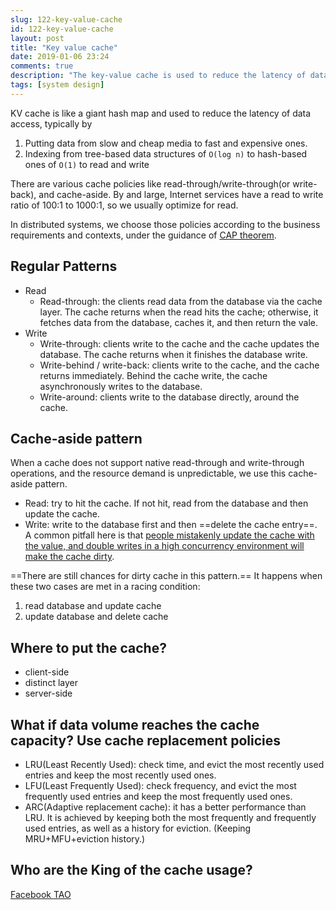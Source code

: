 ```yaml
---
slug: 122-key-value-cache
id: 122-key-value-cache
layout: post
title: "Key value cache"
date: 2019-01-06 23:24
comments: true
description: "The key-value cache is used to reduce the latency of data access. What are read-through, write-through, write-behind, write-back, write-behind, and cache-aside patterns?"
tags: [system design]
---
```


KV cache is like a giant hash map and used to reduce the latency of data access, typically by

1. Putting data from slow and cheap media to fast and expensive ones.
2. Indexing from tree-based data structures of `O(log n)` to hash-based ones of  `O(1)` to read and write


There are various cache policies like read-through/write-through(or write-back), and cache-aside. By and large, Internet services have a read to write ratio of 100:1 to 1000:1, so we usually optimize for read.

In distributed systems, we choose those policies according to the business requirements and contexts, under the guidance of [CAP theorem](https://puncsky.com/notes/2018-07-24-replica-and-consistency).



## Regular Patterns

* Read
    * Read-through: the clients read data from the database via the cache layer. The cache returns when the read hits the cache; otherwise, it fetches data from the database, caches it, and then return the vale.
* Write
    * Write-through: clients write to the cache and the cache updates the database. The cache returns when it finishes the database write.
    * Write-behind / write-back: clients write to the cache, and the cache returns immediately. Behind the cache write, the cache asynchronously writes to the database.
    * Write-around: clients write to the database directly, around the cache.



## Cache-aside pattern
When a cache does not support native read-through and write-through operations, and the resource demand is unpredictable, we use this cache-aside pattern.

* Read: try to hit the cache. If not hit, read from the database and then update the cache.
* Write: write to the database first and then ==delete the cache entry==. A common pitfall here is that [people mistakenly update the cache with the value, and double writes in a high concurrency environment will make the cache dirty](https://www.quora.com/Why-does-Facebook-use-delete-to-remove-the-key-value-pair-in-Memcached-instead-of-updating-the-Memcached-during-write-request-to-the-backend).


==There are still chances for dirty cache in this pattern.== It happens when these two cases are met in a racing condition:

1. read database and update cache
2. update database and delete cache



## Where to put the cache?

* client-side
* distinct layer
* server-side



## What if data volume reaches the cache capacity? Use cache replacement policies
* LRU(Least Recently Used): check time, and evict the most recently used entries and keep the most recently used ones.
* LFU(Least Frequently Used): check frequency, and evict the most frequently used entries and keep the most frequently used ones.
* ARC(Adaptive replacement cache): it has a better performance than LRU. It is achieved by keeping both the most frequently and frequently used entries, as well as a history for eviction. (Keeping MRU+MFU+eviction history.)



## Who are the King of the cache usage?
[Facebook TAO](https://puncsky.com/notes/49-facebook-tao)

